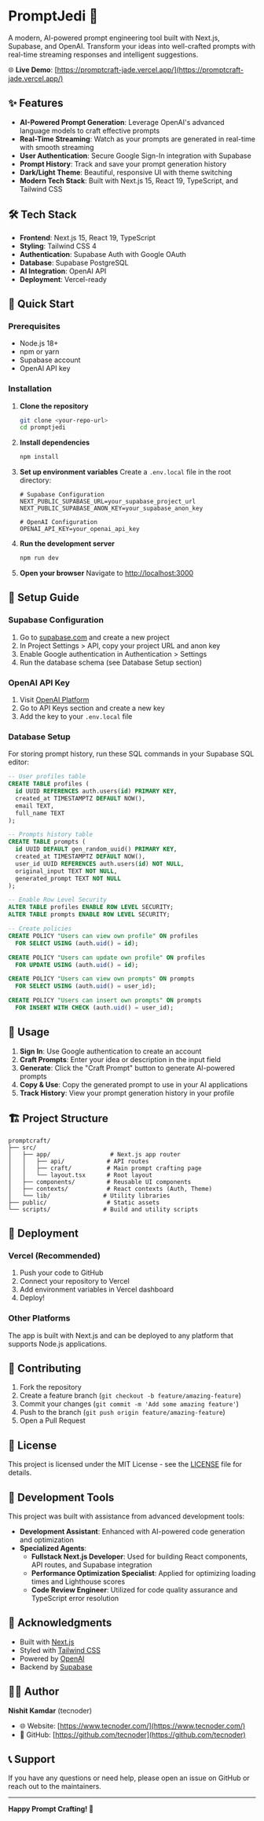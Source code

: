 # PromptJedi 🚀

A modern, AI-powered prompt engineering tool built with Next.js, Supabase, and OpenAI. Transform your ideas into well-crafted prompts with real-time streaming responses and intelligent suggestions.

🌐 **Live Demo**: [https://promptcraft-jade.vercel.app/](https://promptcraft-jade.vercel.app/)

## ✨ Features

- **AI-Powered Prompt Generation**: Leverage OpenAI's advanced language models to craft effective prompts
- **Real-Time Streaming**: Watch as your prompts are generated in real-time with smooth streaming
- **User Authentication**: Secure Google Sign-In integration with Supabase
- **Prompt History**: Track and save your prompt generation history
- **Dark/Light Theme**: Beautiful, responsive UI with theme switching
- **Modern Tech Stack**: Built with Next.js 15, React 19, TypeScript, and Tailwind CSS

## 🛠️ Tech Stack

- **Frontend**: Next.js 15, React 19, TypeScript
- **Styling**: Tailwind CSS 4
- **Authentication**: Supabase Auth with Google OAuth
- **Database**: Supabase PostgreSQL
- **AI Integration**: OpenAI API
- **Deployment**: Vercel-ready

## 🚀 Quick Start

### Prerequisites

- Node.js 18+ 
- npm or yarn
- Supabase account
- OpenAI API key

### Installation

1. **Clone the repository**
   ```bash
   git clone <your-repo-url>
   cd promptjedi
   ```

2. **Install dependencies**
   ```bash
   npm install
   ```

3. **Set up environment variables**
   Create a `.env.local` file in the root directory:
   ```env
   # Supabase Configuration
   NEXT_PUBLIC_SUPABASE_URL=your_supabase_project_url
   NEXT_PUBLIC_SUPABASE_ANON_KEY=your_supabase_anon_key
   
   # OpenAI Configuration
   OPENAI_API_KEY=your_openai_api_key
   ```

4. **Run the development server**
   ```bash
   npm run dev
   ```

5. **Open your browser**
   Navigate to [http://localhost:3000](http://localhost:3000)

## 🔧 Setup Guide

### Supabase Configuration

1. Go to [supabase.com](https://supabase.com) and create a new project
2. In Project Settings > API, copy your project URL and anon key
3. Enable Google authentication in Authentication > Settings
4. Run the database schema (see Database Setup section)

### OpenAI API Key

1. Visit [OpenAI Platform](https://platform.openai.com)
2. Go to API Keys section and create a new key
3. Add the key to your `.env.local` file

### Database Setup

For storing prompt history, run these SQL commands in your Supabase SQL editor:

```sql
-- User profiles table
CREATE TABLE profiles (
  id UUID REFERENCES auth.users(id) PRIMARY KEY,
  created_at TIMESTAMPTZ DEFAULT NOW(),
  email TEXT,
  full_name TEXT
);

-- Prompts history table
CREATE TABLE prompts (
  id UUID DEFAULT gen_random_uuid() PRIMARY KEY,
  created_at TIMESTAMPTZ DEFAULT NOW(),
  user_id UUID REFERENCES auth.users(id) NOT NULL,
  original_input TEXT NOT NULL,
  generated_prompt TEXT NOT NULL
);

-- Enable Row Level Security
ALTER TABLE profiles ENABLE ROW LEVEL SECURITY;
ALTER TABLE prompts ENABLE ROW LEVEL SECURITY;

-- Create policies
CREATE POLICY "Users can view own profile" ON profiles
  FOR SELECT USING (auth.uid() = id);

CREATE POLICY "Users can update own profile" ON profiles
  FOR UPDATE USING (auth.uid() = id);

CREATE POLICY "Users can view own prompts" ON prompts
  FOR SELECT USING (auth.uid() = user_id);

CREATE POLICY "Users can insert own prompts" ON prompts
  FOR INSERT WITH CHECK (auth.uid() = user_id);
```

## 📱 Usage

1. **Sign In**: Use Google authentication to create an account
2. **Craft Prompts**: Enter your idea or description in the input field
3. **Generate**: Click the "Craft Prompt" button to generate AI-powered prompts
4. **Copy & Use**: Copy the generated prompt to use in your AI applications
5. **Track History**: View your prompt generation history in your profile

## 🏗️ Project Structure

```
promptcraft/
├── src/
│   ├── app/                 # Next.js app router
│   │   ├── api/            # API routes
│   │   ├── craft/          # Main prompt crafting page
│   │   └── layout.tsx      # Root layout
│   ├── components/         # Reusable UI components
│   ├── contexts/           # React contexts (Auth, Theme)
│   └── lib/               # Utility libraries
├── public/                 # Static assets
└── scripts/               # Build and utility scripts
```

## 🚀 Deployment

### Vercel (Recommended)

1. Push your code to GitHub
2. Connect your repository to Vercel
3. Add environment variables in Vercel dashboard
4. Deploy!

### Other Platforms

The app is built with Next.js and can be deployed to any platform that supports Node.js applications.

## 🤝 Contributing

1. Fork the repository
2. Create a feature branch (`git checkout -b feature/amazing-feature`)
3. Commit your changes (`git commit -m 'Add some amazing feature'`)
4. Push to the branch (`git push origin feature/amazing-feature`)
5. Open a Pull Request

## 📄 License

This project is licensed under the MIT License - see the [LICENSE](LICENSE) file for details.

## 🤖 Development Tools

This project was built with assistance from advanced development tools:

- **Development Assistant**: Enhanced with AI-powered code generation and optimization
- **Specialized Agents**: 
  - **Fullstack Next.js Developer**: Used for building React components, API routes, and Supabase integration
  - **Performance Optimization Specialist**: Applied for optimizing loading times and Lighthouse scores
  - **Code Review Engineer**: Utilized for code quality assurance and TypeScript error resolution

## 🙏 Acknowledgments

- Built with [Next.js](https://nextjs.org/)
- Styled with [Tailwind CSS](https://tailwindcss.com/)
- Powered by [OpenAI](https://openai.com/)
- Backend by [Supabase](https://supabase.com/)

## 👨‍💻 Author

**Nishit Kamdar** (tecnoder)
- 🌐 Website: [https://www.tecnoder.com/](https://www.tecnoder.com/)
- 🐙 GitHub: [https://github.com/tecnoder](https://github.com/tecnoder)

## 📞 Support

If you have any questions or need help, please open an issue on GitHub or reach out to the maintainers.

---

**Happy Prompt Crafting! 🎯**